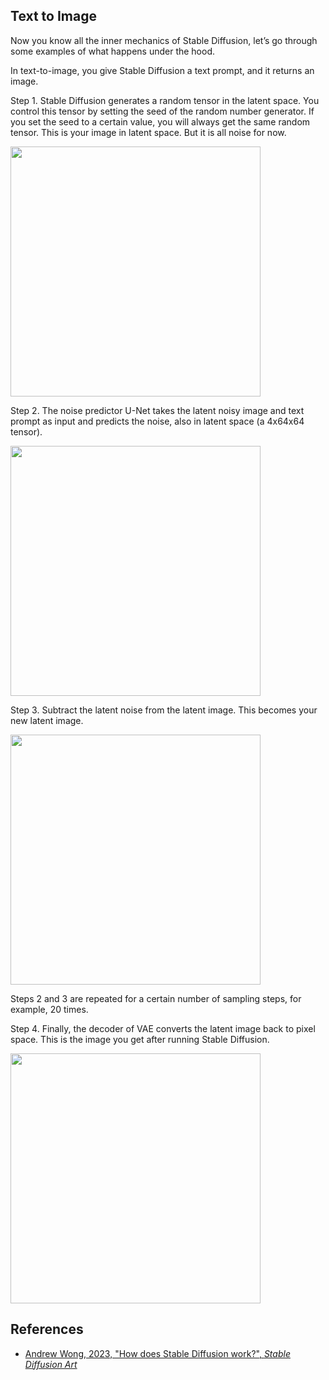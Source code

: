 ## Text to Image

Now you know all the inner mechanics of Stable Diffusion, let’s go through some examples of what happens under the hood.

In text-to-image, you give Stable Diffusion a text prompt, and it returns an image.

Step 1. Stable Diffusion generates a random tensor in the latent space. You control this tensor by setting the seed of the random number generator. If you set the seed to a certain value, you will always get the same random tensor. This is your image in latent space. But it is all noise for now.

<img src="https://stable-diffusion-art.com/wp-content/uploads/2022/12/image-92.png" width="400px">


Step 2. The noise predictor U-Net takes the latent noisy image and text prompt as input and predicts the noise, also in latent space (a 4x64x64 tensor).

<img src="https://stable-diffusion-art.com/wp-content/uploads/2022/12/image-94.png" width="400px">

Step 3. Subtract the latent noise from the latent image. This becomes your new latent image.

<img src="https://stable-diffusion-art.com/wp-content/uploads/2022/12/image-95.png" width="400px">

Steps 2 and 3 are repeated for a certain number of sampling steps, for example, 20 times.

Step 4. Finally, the decoder of VAE converts the latent image back to pixel space. This is the image you get after running Stable Diffusion.

<img src="https://stable-diffusion-art.com/wp-content/uploads/2022/12/image-96-1024x602.png" width="400px">

## References

- [Andrew Wong, 2023, "How does Stable Diffusion work?", _Stable Diffusion Art_](https://stable-diffusion-art.com/how-stable-diffusion-work/)
